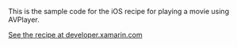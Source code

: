 This is the sample code for the iOS recipe for playing a movie using AVPlayer.

[See the recipe at developer.xamarin.com](http://developer.xamarin.com/recipes/ios/media/video_and_photos/play_a_video_using_avplayer/)
